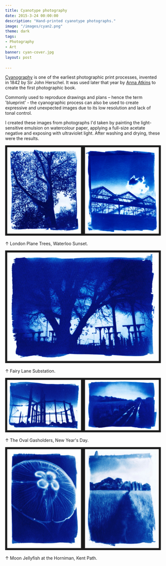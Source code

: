 ```yaml
---
title: Cyanotype photography
date: 2015-3-24 00:00:00
description: "Hand-printed cyanotype photographs."
image: "/images/cyan2.png"
theme: dark
tags:
- Photography
- Art
banner: cyan-cover.jpg
layout: post

---
```


[Cyanography](https://en.wikipedia.org/wiki/Cyanography) is one of the earliest photographic print processes, invented in 1842 by Sir John Herschel. It was used later that year by [Anna Atkins](https://en.wikipedia.org/wiki/Anna_Atkins) to create the first photographic book.

Commonly used to reproduce drawings and plans – hence the term 'blueprint' - the cyanographic process can also be used to create expressive and unexpected images due to its low resolution and lack of tonal control. 

I created these images from photographs I'd taken by painting the light-sensitive emulsion on watercolour paper, applying a full-size acetate negative and exposing with ultraviolet light. After washing and drying, these were the results.


<img src="/images/cyan1.jpg" class="wide">
<p class="caption">↑ London Plane Trees, Waterloo Sunset.</p>
<img src="/images/cyan2.jpg" class="wide">
<p class="caption">↑ Fairy Lane Substation.</p>
<img src="/images/cyan3.jpg" class="wide">
<p class="caption">↑ The Oval Gasholders, New Year's Day.</p>
<img src="/images/cyan4.jpg" class="wide">
<p class="caption">↑ Moon Jellyfish at the Horniman, Kent Path.</p>
